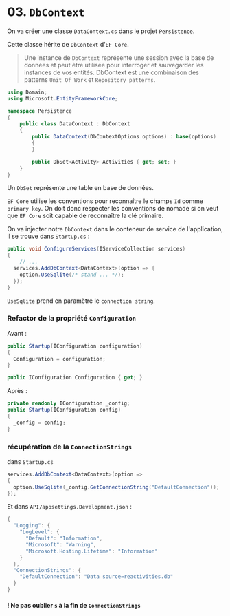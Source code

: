 # 03. `DbContext`

On va créer une classe `DataContext.cs` dans le projet `Persistence`.

Cette classe hérite de `DbContext` d'`EF Core`.

> Une instance de `DbContext` représente une session avec la base de données et peut être utilisée pour  interroger et sauvegarder les instances de vos entités. DbContext est une combinaison des patterns `Unit Of Work` et `Repository patterns`.

```csharp
using Domain;
using Microsoft.EntityFrameworkCore;

namespace Persistence
{
    public class DataContext : DbContext
    {
        public DataContext(DbContextOptions options) : base(options)
        {
        }

        public DbSet<Activity> Activities { get; set; }
    }
}
```

Un `DbSet` représente une table en base de données.

`EF Core` utilise les conventions pour reconnaître le champs `Id` comme `primary key`. On doit donc respecter les conventions de nomade si on veut que `EF Core` soit capable de reconnaître la clé primaire.

On va injecter notre `DbContext` dans le conteneur de service de l'application, il se trouve dans `Startup.cs` :

```cs
public void ConfigureServices(IServiceCollection services)
{
	// ...
  services.AddDbContext<DataContext>(option => {
    option.UseSqlite(/* stand ... */);
  });
}
```

`UseSqlite` prend en paramètre le `connection string`.



### Refactor de la propriété `Configuration`

Avant :

```csharp
public Startup(IConfiguration configuration)
{
  Configuration = configuration;
}

public IConfiguration Configuration { get; }
```

Après :

```csharp
private readonly IConfiguration _config;
public Startup(IConfiguration config)
{
  _config = config;
}
```



### récupération de la `ConnectionStrings`

dans `Startup.cs`

```csharp
services.AddDbContext<DataContext>(option =>
{
  option.UseSqlite(_config.GetConnectionString("DefaultConnection"));
});
```

Et dans `API/appsettings.Development.json` :

```csharp
{
  "Logging": {
    "LogLevel": {
      "Default": "Information",
      "Microsoft": "Warning",
      "Microsoft.Hosting.Lifetime": "Information"
    }
  },
  "ConnectionStrings": {
    "DefaultConnection": "Data source=reactivities.db"
  }
}
```

#### ! Ne pas oublier `s` à la fin de `ConnectionStrings`

